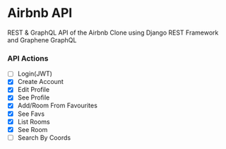 # Airbnb API

REST & GraphQL API of the Airbnb Clone using Django REST Framework and Graphene GraphQL

### API Actions

- [ ] Login(JWT)
- [x] Create Account
- [x] Edit Profile
- [x] See Profile
- [x] Add/Room From Favourites
- [x] See Favs
- [x] List Rooms
- [x] See Room
- [ ] Search By Coords
